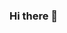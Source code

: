 ### Hi there 👋
<img scr='https://cdn.iconscout.com/icon/free/png-256/html5-10-569380.png' wight='64'>
<!--
**SergeyVishnevskiy/SergeyVishnevskiy** is a ✨ _special_ ✨ repository because its `README.md` (this file) appears on your GitHub profile.

Here are some ideas to get you started:

- 🔭 I’m currently working on ...
- 🌱 I’m currently learning ...html
- 👯 I’m looking to collaborate on ...
- 🤔 I’m looking for help with ...
- 💬 Ask me about ...
- 📫 How to reach me: ...
- 😄 Pronouns: ...
- ⚡ Fun fact: ...
-->
